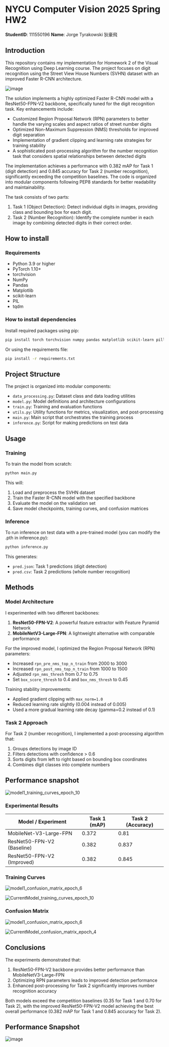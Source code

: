 # NYCU Computer Vision 2025 Spring HW2

**StudentID**:  111550196
**Name**: Jorge Tyrakowski 狄豪飛 

## Introduction

This repository contains my implementation for Homework 2 of the Visual Recognition using Deep Learning course. The project focuses on digit recognition using the Street View House Numbers (SVHN) dataset with an improved Faster R-CNN architecture.

![image](https://github.com/user-attachments/assets/019cc6d3-5ead-4146-a1d2-d3d069a24224)

The solution implements a highly optimized Faster R-CNN model with a ResNet50-FPN-V2 backbone, specifically tuned for the digit recognition task. Key enhancements include:

- Customized Region Proposal Network (RPN) parameters to better handle the varying scales and aspect ratios of street number digits
- Optimized Non-Maximum Suppression (NMS) thresholds for improved digit separation
- Implementation of gradient clipping and learning rate strategies for training stability
- A sophisticated post-processing algorithm for the number recognition task that considers spatial relationships between detected digits

The implementation achieves a performance with 0.382 mAP for Task 1 (digit detection) and 0.845 accuracy for Task 2 (number recognition), significantly exceeding the competition baselines. The code is organized into modular components following PEP8 standards for better readability and maintainability.

The task consists of two parts:
1. Task 1 (Object Detection): Detect individual digits in images, providing class and bounding box for each digit.
2. Task 2 (Number Recognition): Identify the complete number in each image by combining detected digits in their correct order.

## How to install

### Requirements

- Python 3.9 or higher
- PyTorch 1.10+
- torchvision
- NumPy
- Pandas
- Matplotlib
- scikit-learn
- PIL
- tqdm

### How to install dependencies

Install required packages using pip:

```bash
pip install torch torchvision numpy pandas matplotlib scikit-learn pillow tqdm
````

Or using the requirements file:

```bash
pip install -r requirements.txt
```

## Project Structure

The project is organized into modular components:

- `data_processing.py`: Dataset class and data loading utilities
- `model.py`: Model definitions and architecture configurations
- `train.py`: Training and evaluation functions
- `utils.py`: Utility functions for metrics, visualization, and post-processing
- `main.py`: Main script that orchestrates the training process
- `inference.py`: Script for making predictions on test data

## Usage

### Training

To train the model from scratch:

```bash
python main.py
```

This will:

1. Load and preprocess the SVHN dataset
2. Train the Faster R-CNN model with the specified backbone 
3. Evaluate the model on the validation set
4. Save model checkpoints, training curves, and confusion matrices

### Inference

To run inference on test data with a pre-trained model (you can modify the .pth in inference.py):

```bash
python inference.py
```

This generates:

- `pred.json`: Task 1 predictions (digit detection)
- `pred.csv`: Task 2 predictions (whole number recognition)

## Methods

### Model Architecture

I experimented with two different backbones:

1. **ResNet50-FPN-V2**: A powerful feature extractor with Feature Pyramid Network
2. **MobileNetV3-Large-FPN**: A lightweight alternative with comparable performance

For the improved model, I optimized the Region Proposal Network (RPN) parameters:

- Increased `rpn_pre_nms_top_n_train` from 2000 to 3000
- Increased `rpn_post_nms_top_n_train` from 1000 to 1500
- Adjusted `rpn_nms_thresh` from 0.7 to 0.75
- Set `box_score_thresh` to 0.4 and `box_nms_thresh` to 0.45

Training stability improvements:

- Applied gradient clipping with `max_norm=1.0`
- Reduced learning rate slightly (0.004 instead of 0.005)
- Used a more gradual learning rate decay (gamma=0.2 instead of 0.1)

### Task 2 Approach

For Task 2 (number recognition), I implemented a post-processing algorithm that:

1. Groups detections by image ID
2. Filters detections with confidence > 0.6
3. Sorts digits from left to right based on bounding box coordinates
4. Combines digit classes into complete numbers

## Performance snapshot

![model1_training_curves_epoch_10](https://github.com/user-attachments/assets/246a4931-5e57-4f5f-971b-0ae42e623484)

### Experimental Results

|Model / Experiment|Task 1 (mAP)|Task 2 (Accuracy)|
|---|---|---|
|MobileNet-V3-Large-FPN|0.372|0.81|
|ResNet50-FPN-V2 (Baseline)|0.382|0.837|
|ResNet50-FPN-V2 (Improved)|0.382|0.845|

### Training Curves

![model1_confusion_matrix_epoch_6](https://github.com/user-attachments/assets/f6f8b691-8222-4679-9228-9f9c0a6329f9)

![CurrentModel_training_curves_epoch_10](https://github.com/user-attachments/assets/92be8fce-857c-4704-a5fa-26a7842c0824)

### Confusion Matrix

![model1_confusion_matrix_epoch_6](https://github.com/user-attachments/assets/ed3f4a26-95ea-4063-8226-451ceb41853d)

![CurrentModel_confusion_matrix_epoch_4](https://github.com/user-attachments/assets/687da12a-9774-4605-bc29-91ac0cc118f1)

## Conclusions

The experiments demonstrated that:

1. ResNet50-FPN-V2 backbone provides better performance than MobileNetV3-Large-FPN
2. Optimizing RPN parameters leads to improved detection performance
3. Enhanced post-processing for Task 2 significantly improves number recognition accuracy

Both models exceed the competition baselines (0.35 for Task 1 and 0.70 for Task 2), with the improved ResNet50-FPN-V2 model achieving the best overall performance (0.382 mAP for Task 1 and 0.845 accuracy for Task 2).

## Performance Snapshot

![image](https://github.com/user-attachments/assets/b879b989-52f3-4f0d-a86a-e57d6ecbc29f)


